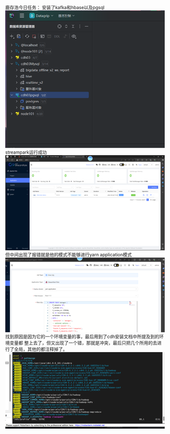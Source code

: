 鹿存浩今日任务：
安装了kafka和hbase以及pgsql
![img200003.png](img%2Fimg200003.png)
streampark运行成功
![img_10000.png](img%2Fimg_10000.png)
但中间出现了报错就是他的模式不能够进行yarn application模式
![img_27.png](img%2Fimg_27.png)
找到原因是因为它的一个环境变量的事，最后用到了cdh安装文档中所提及到的环境变量都
整上去了，但又出现了一个错，那就是冲突，最后只把几个所用的去进行了全局，其他的都注释掉了。
![img_18.png](img%2Fimg_18.png)

